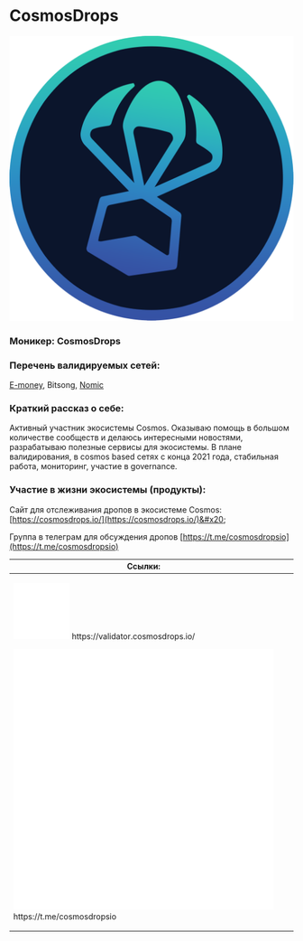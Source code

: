 # CosmosDrops

<img src="../../.gitbook/assets/transparency_avatar.png" alt="" data-size="original">

### **Моникер:** CosmosDrops

### **Перечень валидируемых сетей:**

[E-money](../../cosmobook/e-money.md), Bitsong, [Nomic](../../cosmobook/nomic.md)

### **Краткий рассказ о себе:**

Активный участник экосистемы Cosmos. Оказываю помощь в большом количестве сообществ и делаюсь интересными новостями, разрабатываю полезные сервисы для экосистемы. В плане валидирования, в cosmos based сетях с конца 2021 года, стабильная работа, мониторинг, участие в governance.

### **Участие в жизни экосистемы (продукты):**

Сайт для отслеживания дропов в экосистеме Cosmos: [https://cosmosdrops.io/](https://cosmosdrops.io/)&#x20;

Группа в телеграм для обсуждения дропов [https://t.me/cosmosdropsio](https://t.me/cosmosdropsio)



<table><thead><tr><th>Ссылки:</th><th data-hidden></th><th data-hidden></th></tr></thead><tbody><tr><td><p><img src="../../.gitbook/assets/icons8-интернет-100 (6).png" alt="" data-size="line"> https://validator.cosmosdrops.io/ </p><p><img src="../../.gitbook/assets/icons8-телеграмма-app-480 (8).png" alt="" data-size="line"> https://t.me/cosmosdropsio</p></td><td></td><td></td></tr></tbody></table>



